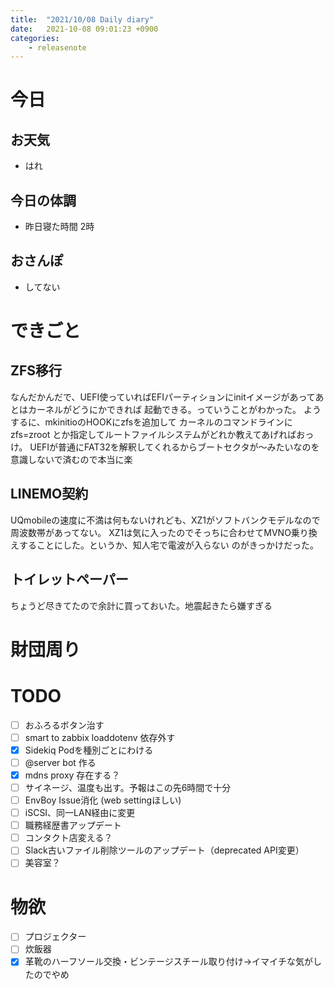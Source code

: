 ```yaml
---
title:  "2021/10/08 Daily diary"
date:   2021-10-08 09:01:23 +0900
categories:
    - releasenote
---
```

# 今日

## お天気

* はれ

## 今日の体調

* 昨日寝た時間 2時

## おさんぽ

* してない

# できごと

## ZFS移行

なんだかんだで、UEFI使っていればEFIパーティションにinitイメージがあってあとはカーネルがどうにかできれば
起動できる。っていうことがわかった。 ようするに、mkinitioのHOOKにzfsを追加して
カーネルのコマンドラインに zfs=zroot とか指定してルートファイルシステムがどれか教えてあげればおっけ。
UEFIが普通にFAT32を解釈してくれるからブートセクタが〜みたいなのを意識しないで済むので本当に楽

## LINEMO契約

UQmobileの速度に不満は何もないけれども、XZ1がソフトバンクモデルなので周波数帯があってない。
XZ1は気に入ったのでそっちに合わせてMVNO乗り換えすることにした。というか、知人宅で電波が入らない
のがきっかけだった。

## トイレットペーパー

ちょうど尽きてたので余計に買っておいた。地震起きたら嫌すぎる

# 財団周り


# TODO 

- [ ] おふろるボタン治す
- [ ] smart to zabbix loaddotenv 依存外す
- [x] Sidekiq Podを種別ごとにわける
- [ ] @server bot 作る
- [x] mdns proxy 存在する？
- [ ] サイネージ、温度も出す。予報はこの先6時間で十分
- [ ] EnvBoy Issue消化 (web settingほしい)
- [ ] iSCSI、同一LAN経由に変更
- [ ] 職務経歴書アップデート
- [ ] コンタクト店変える？
- [ ] Slack古いファイル削除ツールのアップデート（deprecated API変更）
- [ ] 美容室？

# 物欲

- [ ] プロジェクター
- [ ] 炊飯器
- [x] 革靴のハーフソール交換・ビンテージスチール取り付け→イマイチな気がしたのでやめ
